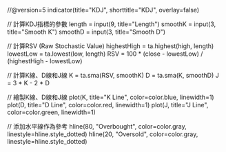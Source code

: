 //@version=5
indicator(title="KDJ", shorttitle="KDJ", overlay=false)

// 計算KDJ指標的參數
length = input(9, title="Length")
smoothK = input(3, title="Smooth K")
smoothD = input(3, title="Smooth D")

// 計算RSV (Raw Stochastic Value)
highestHigh = ta.highest(high, length)
lowestLow = ta.lowest(low, length)
RSV = 100 * (close - lowestLow) / (highestHigh - lowestLow)

// 計算K線、D線和J線
K = ta.sma(RSV, smoothK)
D = ta.sma(K, smoothD)
J = 3 * K - 2 * D

// 繪製K線、D線和J線
plot(K, title="K Line", color=color.blue, linewidth=1)
plot(D, title="D Line", color=color.red, linewidth=1)
plot(J, title="J Line", color=color.green, linewidth=1)

// 添加水平線作為參考
hline(80, "Overbought", color=color.gray, linestyle=hline.style_dotted)
hline(20, "Oversold", color=color.gray, linestyle=hline.style_dotted)
